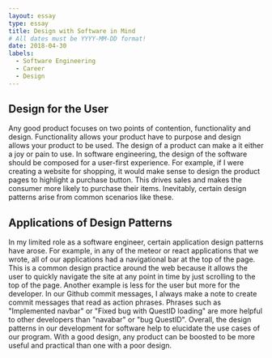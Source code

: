 ```yaml
---
layout: essay
type: essay
title: Design with Software in Mind
# All dates must be YYYY-MM-DD format!
date: 2018-04-30
labels:
  - Software Engineering
  - Career
  - Design
---
```


## Design for the User
Any good product focuses on two points of contention, functionality and design. Functionality allows your product have to purpose and design allows your product to be used. The design of a product can make a it either a joy or pain to use. In software engineering, the design of the software should be composed for a user-first experience. For example, if I were creating a website for shopping, it would make sense to design the product pages to highlight a purchase button. This drives sales and makes the consumer more likely to purchase their items. Inevitably, certain design patterns arise from common scenarios like these. 

## Applications of Design Patterns
In my limited role as a software engineer, certain application design patterns have arose. For example, in any of the meteor or react applications that we wrote, all of our applications had a navigational bar at the top of the page. This is a common design practice around the web because it allows the user to quickly navigate the site at any point in time by just scrolling to the top of the page. Another example is less for the user but more for the developer. In our Github commit messages, I always make a note to create commit messages that read as action phrases. Phrases such as "Implemented navbar" or "Fixed bug with QuestID loading" are more helpful to other developers than "navabar" or "bug QuestID". Overall, the design patterns in our development for software help to elucidate the use cases of our program. With a good design, any product can be boosted to be more useful and practical than one with a poor design. 
